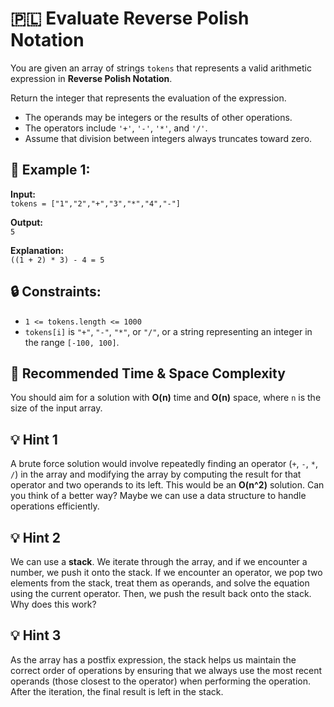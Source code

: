 # 🇵🇱 Evaluate Reverse Polish Notation

You are given an array of strings `tokens` that represents a valid arithmetic expression in **Reverse Polish Notation**.

Return the integer that represents the evaluation of the expression.

- The operands may be integers or the results of other operations.
- The operators include `'+'`, `'-'`, `'*'`, and `'/'`.
- Assume that division between integers always truncates toward zero.

## 📝 Example 1:

**Input:**  
`tokens = ["1","2","+","3","*","4","-"]`  

**Output:**  
`5`  

**Explanation:**  
`((1 + 2) * 3) - 4 = 5`


## 🔒 Constraints:

- `1 <= tokens.length <= 1000`
- `tokens[i]` is `"+"`, `"-"`, `"*"`, or `"/"`, or a string representing an integer in the range `[-100, 100]`.

## 🎯 Recommended Time & Space Complexity

You should aim for a solution with **O(n)** time and **O(n)** space, where `n` is the size of the input array.

## 💡 Hint 1

A brute force solution would involve repeatedly finding an operator (`+`, `-`, `*`, `/`) in the array and modifying the array by computing the result for that operator and two operands to its left. This would be an **O(n^2)** solution. Can you think of a better way? Maybe we can use a data structure to handle operations efficiently.

## 💡 Hint 2

We can use a **stack**. We iterate through the array, and if we encounter a number, we push it onto the stack. If we encounter an operator, we pop two elements from the stack, treat them as operands, and solve the equation using the current operator. Then, we push the result back onto the stack. Why does this work?

## 💡 Hint 3

As the array has a postfix expression, the stack helps us maintain the correct order of operations by ensuring that we always use the most recent operands (those closest to the operator) when performing the operation. After the iteration, the final result is left in the stack.
